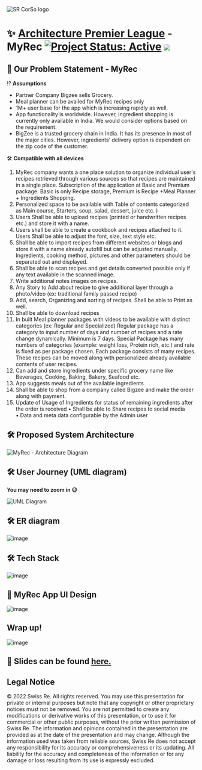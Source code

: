 
![SR CorSo logo](https://user-images.githubusercontent.com/29462447/167288774-90a643e1-0745-4966-ab75-aa67f08060ae.png)

# ✨ [Architecture Premier League](https://www.linkedin.com/posts/prashanth-panduranga-3a18737_swissre-techsharp-architecture-activity-6910474096925454336-OTR0?utm_source=linkedin_share&utm_medium=member_desktop_web) - MyRec [![Project Status: Active](https://www.repostatus.org/badges/latest/active.svg)](https://www.repostatus.org/#active) [![](https://img.shields.io/badge/Prateek-Ralhan-brightgreen.svg?colorB=ff0000)](https://prateekralhan.github.io/)

## 📑 Our Problem Statement - MyRec

⁉ **Assumptions**   
* Partner Company Bigzee sells Grocery.
* Meal planner can be availed for MyRec recipes only
* 1M+ user base for the app which is increasing rapidly as well.
* App functionality is worldwide. However, ingredient shopping is currently only available in India. We would consider options based on the requirement.
* BigZee is a trusted grocery chain in India. It has its presence in most of the major cities. However, ingredients’ delivery option is dependent on the zip code of the customer.
 
🛠 **Compatible with all devices**
 
1. MyRec company wants a one place solution to organize individual user's recipes retrieved through various sources so that recipes are maintained in a single place. Subscription of the application at Basic and Premium package. Basic is only Recipe storage, Premium is   Recipe +Meal Planner + Ingredients Shopping.   
2. Personalized space to be available with Table of contents categorized as Main course, Starters, soup, salad, dessert, juice etc. )  
3. Users Shall be able to upload recipes (printed or handwritten recipes etc.) and store it with a name.
4. Users shall be able to create a cookbook and recipes attached to it. Users Shall be able to adjust the font, size, text style etc. 
5. Shall be able to import recipes from different websites or blogs and store it with a name already autofill but can be adjusted manually. Ingredients, cooking method, pictures and other parameters should be separated out and displayed. 
6. Shall be able to scan recipes and get details converted possible only if any text available in the scanned image. 
7. Write additional notes images on recipes.  
8. Any Story to Add about recipe to give additional layer through a photo/video (ex: traditional family passed recipe) 
9. Add, search, Organizing and sorting of recipes. Shall be able to Print as well. 
10. Shall be able to download recipes 
11. In built Meal planner packages with videos to be available with distinct categories (ex: Regular and Specialized) Regular package has a category to input number of days and number of recipes and a rate change dynamically. Minimum is 7 days. Special Package has many numbers of categories (example: weight loss, Protein rich, etc.) and rate is fixed as per package chosen. Each package consists of many recipes. These recipes can be moved along with personalized already available contents of user recipes.   
12. Can add and store ingredients under specific grocery name like Beverages, Cooking, Baking, Bakery, Seafood etc. 
13. App suggests meals out of the available ingredients  
14. Shall be able to shop from a company called Bigzee and make the order along with payment.  
15. Update of Usage of Ingredients for status of remaining ingredients after the order is received 
•	Shall be able to Share recipes to social media  
•	Data and meta data configurable by the Admin user 

## 🛠 Proposed System Architecture

![MyRec - Architecture Diagram](https://user-images.githubusercontent.com/29462447/167287681-9a5cb7bc-7bc3-4d7c-85ba-b18b5bc52e50.png)


## 🛠 User Journey (UML diagram)
**You may need to zoom in :wink:**

![UML Diagram](https://user-images.githubusercontent.com/29462447/167288315-074241e4-7fa3-4b40-b0f3-dfd64ab8ddbe.png)

## 🛠 ER diagram

![image](https://user-images.githubusercontent.com/29462447/167288438-81099910-a787-4d66-87a6-faf5c8138c50.png)


## 🛠 Tech Stack

![image](https://user-images.githubusercontent.com/29462447/167288493-56d96ba2-0edc-465d-81bd-72f29ab50f40.png)

## 🎉 MyRec App UI Design

![image](https://user-images.githubusercontent.com/29462447/167288531-f5f0fa52-ede2-487a-934c-4937a3f2d9a7.png)


## Wrap up!
![image](https://user-images.githubusercontent.com/29462447/167288659-933afae9-b92f-4e0c-95e5-3672912d3791.png)

## 🔗 Slides can be found [here.](https://github.com/prateekralhan/Architecture-Premier-League---MyRec/blob/main/Architecture%20Premier%20League%20-%20MyRec%20-%20SOLUTION.pdf)

## Legal Notice
© 2022 Swiss Re. All rights reserved. You may use this presentation for private or internal purposes but note that any copyright or other proprietary notices must not be removed. You are not permitted to create any modifications or derivative works of this presentation, or to use it for commercial or other public purposes, without the prior written permission of Swiss Re.
The information and opinions contained in the presentation are provided as at the date of the presentation and may change. Although the information used was taken from reliable sources, Swiss Re does not accept any responsibility for its accuracy or comprehensiveness or its updating. All liability for the accuracy and completeness of the information or for any damage or loss resulting from its use is expressly excluded. 


